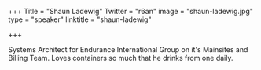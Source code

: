 +++
Title = "Shaun Ladewig"
Twitter = "r6an"
image = "shaun-ladewig.jpg"
type = "speaker"
linktitle = "shaun-ladewig"

+++

Systems Architect for Endurance International Group on it's Mainsites and Billing Team.  Loves containers so much that he drinks from one daily.
